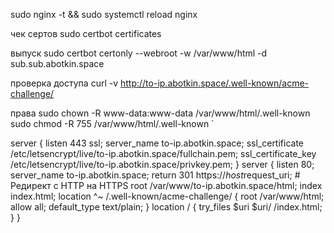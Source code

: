 
sudo nginx -t && sudo systemctl reload nginx

чек сертов
sudo certbot certificates

выпуск
sudo certbot certonly --webroot -w /var/www/html -d sub.sub.abotkin.space

проверка доступа
curl -v http://to-ip.abotkin.space/.well-known/acme-challenge/



права
sudo chown -R www-data:www-data /var/www/html/.well-known
sudo chmod -R 755 /var/www/html/.well-known
`

server {
    listen 443 ssl;
    server_name to-ip.abotkin.space;
    ssl_certificate /etc/letsencrypt/live/to-ip.abotkin.space/fullchain.pem;
    ssl_certificate_key /etc/letsencrypt/live/to-ip.abotkin.space/privkey.pem;
}
server {
    listen 80;
    server_name to-ip.abotkin.space;
	return 301 https://$host$request_uri;  # Редирект с HTTP на HTTPS
    root /var/www/to-ip.abotkin.space/html;
    index index.html;
    location ^~ /.well-known/acme-challenge/ {
        root /var/www/html;
        allow all;
        default_type text/plain;
    }
    location / {
        try_files $uri $uri/ /index.html;
    }
}
